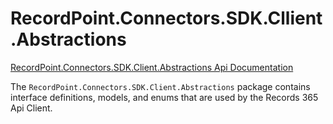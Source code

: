 # RecordPoint.Connectors.SDK.Cllient.Abstractions

[RecordPoint.Connectors.SDK.Client.Abstractions Api Documentation](./recordpoint_connectors_sdk_client_abstractions_doc.md)

The `RecordPoint.Connectors.SDK.Client.Abstractions` package contains interface definitions, models, and enums that are used by the Records 365 Api Client.